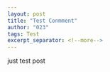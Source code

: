 ```yaml
---
layout: post
title: "Test Conmment"
author: "023"
tags: Test
excerpt_separator: <!--more-->
---
```

just test post
